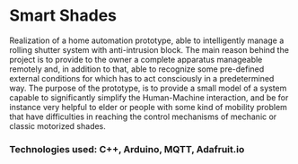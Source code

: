 # Smart Shades

Realization of a home automation prototype, able to intelligently manage a rolling shutter system with anti-intrusion block.
The main reason behind the project is to provide to the owner a complete apparatus manageable remotely and, in addition to that, able to recognize some pre-defined external conditions for which has to act consciously in a predetermined way. 
The purpose of the prototype, is to provide a small model of a system capable to significantly simplify the Human-Machine interaction, and be for instance very helpful to elder or people with some kind of mobility problem that have difficulties in reaching the control mechanisms of mechanic or classic motorized shades.

### Technologies used: C++, Arduino, MQTT, Adafruit.io
